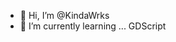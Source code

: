 - 👋 Hi, I’m @KindaWrks
- 🌱 I’m currently learning ... GDScript

<!---
KindaWrks/KindaWrks is a ✨ special ✨ repository because its `README.md` (this file) appears on your GitHub profile.
You can click the Preview link to take a look at your changes.
--->
